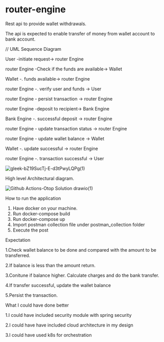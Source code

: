 # router-engine
Rest api to provide wallet withdrawals.

The api is expected to enable transfer of money  from wallet account to bank account.

// UML Sequence Diagram

User -initiate request-> router Engine

router Engine -Check if the funds are available-> Wallet

Wallet -. funds available-> router Engine

router Engine -. verify user and funds -> User

router Engine - persist transaction -> router Engine

router Engine -deposit to recipient-> Bank Engine

Bank Engine -. successful deposit -> router Engine

router Engine - update transaction status -> router Engine

router Engine - update wallet balance -> Wallet

Wallet -. update successful -> router Engine

router Engine -. transaction successful -> User

![gleek-bZ19SucTj-E-d3tPwyLQPg(1)](https://user-images.githubusercontent.com/19501425/236657647-d1095f38-ab91-484b-99f4-fed6a459b8c2.png)

High level Architectural diagram.

![Github Actions-Otop Solution drawio(1)](https://user-images.githubusercontent.com/19501425/236657638-518a6734-8fd5-4480-af91-be581430f1d4.png)

How to run the application
1. Have docker on your machine.
2. Run docker-compose build
3. Run docker-compose up
4. Import postman collection file under postman_collection folder
5. Execute the post

Expectation

1.Check wallet balance to be done and compared with the amount to be transferred.

2.If balance is less than the amount return.

3.Conitune if balance higher. Calculate charges and do the bank transfer.

4.If transfer successful, update the wallet balance

5.Persist the transaction.

What I could have done better

1.I could have included security module with spring security 

2.I could have have included cloud architecture in my design

3.I could have used k8s for orchestration
